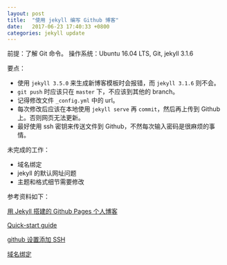 ```yaml
---
layout: post
title:  "使用 jekyll 编写 Github 博客"
date:   2017-06-23 17:40:33 +0800
categories: jekyll update
---
```


前提：了解 Git 命令。
操作系统：Ubuntu 16.04 LTS, Git, jekyll 3.1.6

要点：

* 使用 `jekyll 3.5.0` 来生成新博客模板时会报错，而 `jekyll 3.1.6` 则不会。
* `git push` 时应该只在 `master` 下，不应该到其他的 branch。
* 记得修改文件 `_config.yml` 中的 url。
* 每次修改后应该在本地使用 `jekyll serve` 再 `commit`，然后再上传到 Github 上。否则网页无法更新。
* 最好使用 ssh 密钥来传送文件到 Github，不然每次输入密码是很麻烦的事情。

未完成的工作：

* 域名绑定
* jekyll 的默认网址问题
* 主题和格式细节需要修改

参考资料如下：

[用 Jekyll 搭建的 Github Pages 个人博客](http://www.jianshu.com/p/88c9e72978b4)

[Quick-start guide](https://jekyllrb.com/docs/quickstart/)

[github 设置添加 SSH](https://www.cnblogs.com/ayseeing/p/3572582.html)

[域名绑定](https://help.github.com/articles/setting-up-an-apex-domain/)


